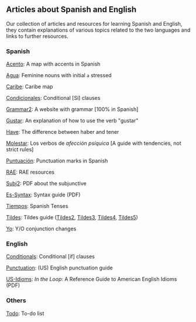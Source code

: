 ## Articles about Spanish and English
Our collection of articles and resources for learning Spanish and English, they contain explanations of various topics related to the two languages and links to further resources.


### Spanish
[Acento](./acento.md): A map with accents in Spanish


[Agua](./agua.md): Feminine nouns with initial `a` stressed


[Caribe](./caribe.md): Caribe map


[Condicionales](./condicionales.md): Conditional [Si] clauses


[Grammar2](./grammar2.md): A website with grammar [100% in Spanish]


[Gustar](./gustar.md): An explanation of how to use the verb "gustar"


[Have](./have.md): The difference between haber and tener


[Molestar](./molestar.md): Los verbos de *afección psíquica* [A guide with tendencies, not strict rules]


[Puntuación](./puntuacion.md): Punctuation marks in Spanish


[RAE](./rae.md): RAE resources


[Subj2](./subj2.md): PDF about the subjunctive


[Es-Syntax](./es-syntax.md): Syntax guide (PDF)


[Tiempos](./tiempos.md): Spanish Tenses


[Tildes](./tildes.md): Tildes guide ([Tildes2](./tildes2.md), [Tildes3](./tildes3.md), [Tildes4](./tildes4.md), [Tildes5](./tildes5.md))


[Yo](./yo.md): Y/O conjunction changes


### English
[Conditionals](./conditionals.md): Conditional [if] clauses


[Punctuation](./punctuation.md): (US) English punctuation guide


[US-Idioms](./us-idioms.md): *In the Loop*: A Reference Guide to American English Idioms (PDF)


### Others

[Todo](./todo.md): To-do list
